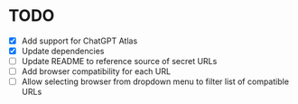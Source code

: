 # TODO

- [X] Add support for ChatGPT Atlas
- [X] Update dependencies
- [ ] Update README to reference source of secret URLs
- [ ] Add browser compatibility for each URL
- [ ] Allow selecting browser from dropdown menu to filter list of compatible URLs
